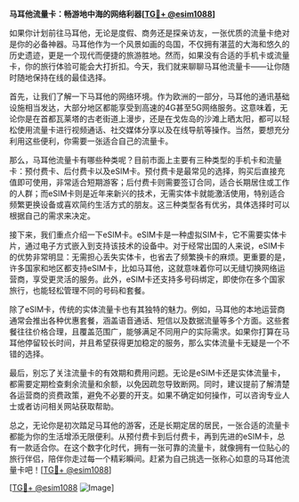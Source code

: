 **马耳他流量卡：畅游地中海的网络利器[[TG💪+ @esim1088](https://t.me/s/esim1088)]**

如果你计划前往马耳他，无论是度假、商务还是探亲访友，一张优质的流量卡绝对是你的必备神器。马耳他作为一个风景如画的岛国，不仅拥有湛蓝的大海和悠久的历史遗迹，更是一个现代而便捷的旅游胜地。然而，如果没有合适的手机卡或流量卡，你的旅行体验可能会大打折扣。今天，我们就来聊聊马耳他流量卡——让你随时随地保持在线的最佳选择。

首先，让我们了解一下马耳他的网络环境。作为欧洲的一部分，马耳他的通讯基础设施相当发达，大部分地区都能享受到高速的4G甚至5G网络服务。这意味着，无论你是在首都瓦莱塔的古老街道上漫步，还是在戈佐岛的沙滩上晒太阳，都可以轻松使用流量卡进行视频通话、社交媒体分享以及在线导航等操作。当然，要想充分利用这些便利，你需要一张适合自己的流量卡。

那么，马耳他流量卡有哪些种类呢？目前市面上主要有三种类型的手机卡和流量卡：预付费卡、后付费卡以及eSIM卡。预付费卡是最常见的选择，购买后直接充值即可使用，非常适合短期游客；后付费卡则需要签订合同，适合长期居住或工作的人群；而eSIM卡则是近年来新兴的技术，无需实体卡就能激活使用，特别适合频繁更换设备或喜欢简约生活方式的朋友。这三种类型各有优劣，具体选择时可以根据自己的需求来决定。

接下来，我们重点介绍一下eSIM卡。eSIM卡是一种虚拟SIM卡，它不需要实体卡片，通过电子方式嵌入到支持该技术的设备中。对于经常出国的人来说，eSIM卡的优势非常明显：无需担心丢失实体卡，也省去了频繁换卡的麻烦。更重要的是，许多国家和地区都支持eSIM卡，比如马耳他，这就意味着你可以无缝切换网络运营商，享受更灵活的服务。此外，eSIM卡还支持多号码绑定，即使你在多个国家旅行，也能轻松管理不同的号码和套餐。

除了eSIM卡，传统的实体流量卡也有其独特的魅力。例如，马耳他的本地运营商通常会推出各种优惠套餐，涵盖语音通话、短信以及数据流量等多个方面。这些套餐往往价格合理，且覆盖范围广，能够满足不同用户的实际需求。如果你打算在马耳他停留较长时间，并且希望获得更加稳定的服务，那么实体流量卡无疑是一个不错的选择。

最后，别忘了关注流量卡的有效期和费用问题。无论是eSIM卡还是实体流量卡，都需要定期检查剩余流量和余额，以免因疏忽导致断网。同时，建议提前了解清楚各运营商的资费政策，避免不必要的开支。如果不确定如何操作，可以咨询专业人士或者访问相关网站获取帮助。

总之，无论你是初次踏足马耳他的游客，还是长期定居的居民，一张合适的流量卡都能为你的生活增添无限便利。从预付费卡到后付费卡，再到先进的eSIM卡，总有一款适合你。在这个数字化时代，拥有一张可靠的流量卡，就像拥有一位贴心的旅行伴侣，陪伴你走过每一个精彩瞬间。赶紧为自己挑选一张称心如意的马耳他流量卡吧！[[TG💪+ @esim1088](https://t.me/s/esim1088)]

[[TG💪+ @esim1088](https://t.me/s/esim1088) ![Image](https://i.postimg.cc/4NQfJmqS/Snipaste-2025-05-13-00-14-12.png)]